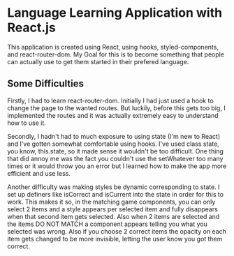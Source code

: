 # Language Learning Application with React.js

This application is created using React, using hooks, styled-components, and react-router-dom.
My Goal for this is to become something that people can actually use to get them started in their prefered language.

## Some Difficulties

Firstly, I had to learn react-router-dom. Initially I had just used a hook to change the page to the wanted routes.
But luckily, before this gets too big, I implemented the routes and it was actually extremely easy to understand how to use it.

Secondly, I hadn't had to much exposure to using state (I'm new to React) and I've gotten somewhat comfortable using hooks.
I've used class state, you know, this.state, so it made sense it wouldn't be too difficult. One thing that did annoy me was
the fact you couldn't use the setWhatever too many times or it would throw you an error but I learned how to make the 
app more efficient and use less.

Another difficulty was making styles be dynamic corresponding to state. I set up definers like isCorrect and isCurrent into the state
in order for this to work. This makes it so, in the matching game components, you can only select 2 items and a style appears per selected 
item and fully disappears when that second item gets selected. Also when 2 items are selected and the items DO NOT MATCH a component appears
telling you what you selected was wrong. Also if you choose 2 correct items the opacity on each item gets changed to be more invisible, letting
the user know you got them correct.
